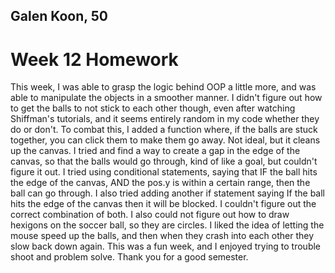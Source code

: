 ## Galen Koon, 50

# Week 12 Homework

This week, I was able to grasp the logic behind OOP a little more, and was able to manipulate the objects in a smoother manner. I didn't figure out how to get the balls to not stick to each other though, even after watching Shiffman's tutorials, and it seems entirely random in my code whether they do or don't. To combat this, I added a function where, if the balls are stuck together, you can click them to make them go away. Not ideal, but it cleans up the canvas. I tried and find a way to create a gap in the edge of the canvas, so that the balls would go through, kind of like a goal, but couldn't figure it out. I tried using conditional statements, saying that IF the ball hits the edge of the canvas, AND the pos.y is within a certain range, then the ball can go through. I also tried adding another if statement saying If the ball hits the edge of the canvas then it will be blocked. I couldn't figure out the correct combination of both. I also could not figure out how to draw hexigons on the soccer ball, so they are circles. I liked the idea of letting the mouse speed up the balls, and then when they crash into each other they slow back down again. This was a fun week, and I enjoyed trying to trouble shoot and problem solve. Thank you for a good semester. 
